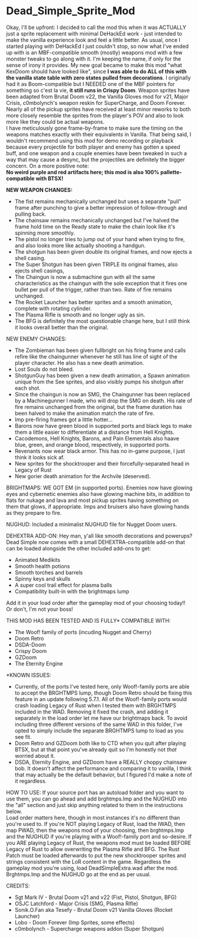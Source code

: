 # Dead_Simple_Sprite_Mod
Okay, I'll be upfront: I decided to call the mod this when it was ACTUALLY just a sprite replacement with minimal DeHackEd work - just intended to make the vanilla experience look and feel a little better.  As usual, once I started playing with DeHackEd I just couldn't stop, so now what I've ended up with is an MBF-compatible smooth (mostly) weapons mod with a few monster tweaks to go along with it.  I'm keeping the name, if only for the sense of irony it provides. My new goal became to make this mod "what KexDoom should have looked like", since **I was able to do ALL of this with the vanilla state table with zero states pulled from decorations**. I originally had it as Boom-compatible but I NEEDED one of the MBF pointers for something so c'est la vie, **it still runs in Crispy Doom**.  Weapon sprites have been adapted from Brutal Doom v22, the Vanilla Gloves mod for v21, Major Crisis, c0mbolynch's weapon reskin for SuperCharge, and Doom Forever. Nearly all of the pickup sprites have received at least minor reworks to both more closely resemble the sprites from the player's POV and also to look more like they could be actual weapons.  
I have meticulously gone frame-by-frame to make sure the timing on the weapons matches exactly with their equivalents in Vanilla.  That being said, I wouldn't recommend using this mod for demo recording or playback because every projectile for both player and enemy has gotten a speed buff, and one weapon and a couple enemies have been tweaked in such a way that may cause a desync, but the projectiles are definitely the bigger concern.  On a more positive note:  
**No weird purple and red artifacts here; this mod is also 100% pallette-compatible with BTSX!**

**NEW WEAPON CHANGES:**
- The fist remains mechanically unchanged but uses a separate "pull" frame after punching to give a better impression of follow-through and pulling back.
- The chainsaw remains mechanically unchanged but I've halved the frame hold time on the Ready state to make the chain look like it's spinning more smoothly.
- The pistol no longer tries to jump out of your hand when trying to fire, and also looks more like actually shooting a handgun.
- The shotgun has been given double its original frames, and now ejects a shell casing.
- The Super Shotgun has been given TRIPLE its original frames, also ejects shell casings, 
- The Chaingun is now a submachine gun with all the same characteristics as the chaingun with the sole exception that it fires one bullet per pull of the trigger, rather than two.  Rate of fire remains unchanged.
- The Rocket Launcher has better sprites and a smooth animation, complete with rotating cylinder. ﻿
- The Plasma Rifle is smooth and no longer ugly as sin.
- The BFG is definitely the most questionable change here, but I still think it looks overall better than the original.

NEW ENEMY CHANGES:
- The Zombieman has been given fullbright on his firing frame and calls refire like the chaingunner whenever he still has line of sight of the player character.  He also has a new death animation.
- Lost Souls do not bleed.
- ShotgunGuy has been given a new death animation, a Spawn animation unique from the See sprites, and also visibly pumps his shotgun after each shot.
- Since the chaingun is now an SMG, the Chaingunner has been replaced by a Machinegunner I made, who will drop the SMG on death. His rate of fire remains unchanged from the original, but the frame duration has been halved to make the animation match the rate of fire.
- Imp pre-firing frames got a little hotter...
- Barons now have green blood in supported ports and black legs to make them a little easier to differentiate at a distance from Hell Knights.
- Cacodemons, Hell Knights, Barons, and Pain Elementals also haave blue, green, and orange blood, respectively, in supported ports.
- Revenants now wear black armor.  This has no in-game purpose, I just think it looks sick af.
- New sprites for the shocktrooper and their forcefully-separated head in Legacy of Rust
- New gorier death animation for the Archvile (deserved).

BRIGHTMAPS: 
WE GOT EM (in supported ports).  Enemies now have glowing eyes and cybernetic enemies also have glowing machine bits, in addition to flats for nukage and lava and most pickup sprites having something on them that glows, if appropriate.  Imps and bruisers also have glowing hands as they prepare to fire.

NUGHUD: Included a minimalist NUGHUD file for Nugget Doom users.

DEHEXTRA ADD-ON:
Hey man, y'all like smooth decorations and powerups?  Dead Simple now comes with a small DEHEXTRA-compatible add-on that can be loaded alongside the other included add-ons to get:
- Animated Medikits
- Smooth health potions
- Smooth torches and barrels
- Spinny keys and skulls
- A super cool trail effect for plasma balls
- Compatibility built-in with the brightmaps lump

Add it in your load order after the gameplay mod of your choosing today!! Or don't, I'm not your boss!

THIS MOD HAS BEEN TESTED AND IS FULLY* COMPATIBLE WITH:
- The Woof! family of ports (incuding Nugget and Cherry)
- Doom Retro
- DSDA-Doom
- Crispy Doom
- GZDoom
- The Eternity Engine 

*KNOWN ISSUES:
- Currently, of the ports I've tested here, only Woof!-family ports are able to accept the BRGHTMPS lump, though Doom Retro should be fixing this feature in an update following 5.7.1.  All of the Woof!-family ports would crash loading Legacy of Rust when I tested them with BRGHTMPS included in the WAD.  Removing it fixed the crash, and adding it separately in the load order let me have our brightmaps back.  To avoid including three different versions of the same WAD in this folder, I've opted to simply include the separate BRGHTMPS lump to load as you see fit.
- Doom Retro and GZDoom both like to CTD when you quit after playing BTSX, but at that point you've already quit so I'm honestly not _that_ worried about it.
- DSDA, Eternity Engine, and GZDoom have a REALLY choppy chainsaw bob.  It doesn't affect the performance and comparing it to vanilla, I think that may actually be the default behavior, but I figured I'd make a note of it regardless. 

HOW TO USE:
If your source port has an autoload folder and you want to use them, you can go ahead and add brghtmps.lmp and the NUGHUD into the "all" section and just skip anything related to them in the instructions below.  
Load order matters here, though in most instances it's no different than you're used to.  If you're NOT playing Legacy of Rust, load the IWAD, then map PWAD, then the weapons mod of your choosing, then brghtmps.lmp and the NUGHUD if you're playing with a Woof!-family port and so-desire.  If you ARE playing Legacy of Rust, the weapons mod must be loaded BEFORE Legacy of Rust to allow overwriting the Plasma Rifle and BFG.  The Rust Patch must be loaded afterwards to put the new shocktrooper sprites and strings consistent with the LoR content in the game.  Regardless the gameplay mod you're using, load DeadSimpleExtra.wad after the mod.  Brghtmps.lmp and the NUGHUD go at the end as per usual.

CREDITS:
- Sgt Mark IV - Brutal Doom v21 and v22 (Fist, Pistol, Shotgun, BFG)
- OSJC Latchford - Major Crisis (SMG, Plasma Rifle)
- Sonik.O.Fan aka Tesefy - Brutal Doom v21 Vanilla Gloves (Rocket Launcher)
- Lobo - Doom Forever (Imp Sprites, some effects)
- c0mbolynch - Supercharge weapons addon (Super Shotgun)

